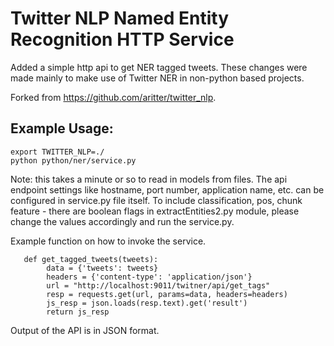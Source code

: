 Twitter NLP Named Entity Recognition HTTP Service
====================
Added a simple http api to get NER tagged tweets. These changes were made mainly to make use of Twitter NER in non-python based projects.

Forked from https://github.com/aritter/twitter_nlp.

Example Usage:
--------------

	export TWITTER_NLP=./
	python python/ner/service.py

Note: this takes a minute or so to read in models from files. The api endpoint settings like hostname, port number, application name, etc. can be configured in service.py file itself. To include classification, pos, chunk feature - there are boolean flags in extractEntities2.py module, please change the values accordingly and run the service.py.

Example function on how to invoke the service.

	   def get_tagged_tweets(tweets):
    		data = {'tweets': tweets}
    		headers = {'content-type': 'application/json'}
    		url = "http://localhost:9011/twitner/api/get_tags"
    		resp = requests.get(url, params=data, headers=headers)
    		js_resp = json.loads(resp.text).get('result')
    		return js_resp


Output of the API is in JSON format.


